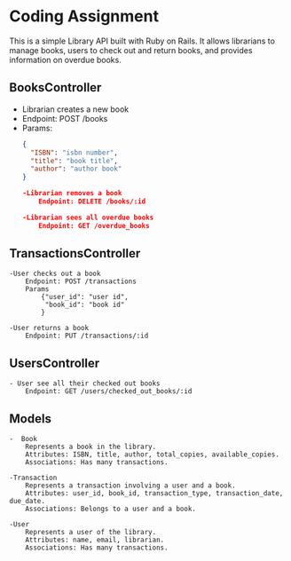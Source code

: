 # Coding Assignment
This is a simple Library API built with Ruby on Rails. It allows librarians to manage books, users to check out and return books, and provides information on overdue books.

## BooksController
  - Librarian creates a new book
  - Endpoint: POST /books
  - Params:
    ```json
    {
      "ISBN": "isbn number",
      "title": "book title",
      "author": "author book"
    }

    -Librarian removes a book
        Endpoint: DELETE /books/:id

    -Librarian sees all overdue books
        Endpoint: GET /overdue_books

## TransactionsController
    -User checks out a book
        Endpoint: POST /transactions
        Params 
            {"user_id": "user id",
             "book_id": "book id"
            }

    -User returns a book
        Endpoint: PUT /transactions/:id

## UsersController
    - User see all their checked out books
        Endpoint: GET /users/checked_out_books/:id

## Models
    -  Book
        Represents a book in the library.
        Attributes: ISBN, title, author, total_copies, available_copies.
        Associations: Has many transactions.

    -Transaction
        Represents a transaction involving a user and a book.
        Attributes: user_id, book_id, transaction_type, transaction_date, due_date.
        Associations: Belongs to a user and a book.

    -User
        Represents a user of the library.
        Attributes: name, email, librarian.
        Associations: Has many transactions.